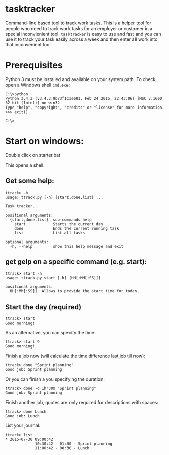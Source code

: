 # tasktracker

Command-line based tool to track work tasks. This is a helper tool for people who need to track work tasks for an employer or customer in a special inconvienient tool. `tasktracker` is easy to use and fast and you can use it to track your task easily across a week and then enter all work into that inconvenient tool.

# Prerequisites

Python 3 must be installed and available on your system path. To check, open a Windows shell `cmd.exe`:


    C:\>python
    Python 3.4.3 (v3.4.3:9b73f1c3e601, Feb 24 2015, 22:43:06) [MSC v.1600 32 bit (Intel)] on win32
    Type "help", "copyright", "credits" or "license" for more information.
    >>> exit()
    
    C:\>

# Start on windows:

Double click on starter.bat

This opens a shell. 

## Get some help:

    ttrack> -h
    usage: ttrack.py [-h] {start,done,list} ...

    Task tracker.
    
    positional arguments:
      {start,done,list}  sub-commands help
        start            Starts the current day
        done             Ends the current running task
        list             List all tasks
    
    optional arguments:
      -h, --help         show this help message and exit

## get gelp on a specific command (e.g. start):

    ttrack> start -h
    usage: ttrack.py start [-h] [HH[:MM[:SS]]]
    
    positional arguments:
      HH[:MM[:SS]]  Allows to provide the start time for today.
    
## Start the day (required)

    ttrack> start
    Good morning!
    
As an alternative, you can specify the time:

    ttrack> start 9
    Good morning!

Finish a job now (will calculate the time difference last job till now):

    ttrack> done "Sprint planning"
    Good job: Sprint planning
    
Or you can finish a you specifying the duration:
    
    ttrack> done -d 1hr30m "Sprint planning"
    Good job: Sprint planning

Finish another job, quotes are only required for descriptions with spaces:
    
    ttrack> done Lunch
    Good job: Lunch

List your journal:    

    ttrack> list
    * 2015-07-30 09:00:42
                 10:30:42 - 01:30 - Sprint planning
                 11:00:42 - 00:30 - Lunch
